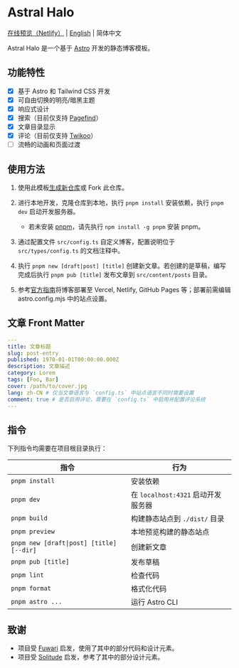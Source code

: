 # Astral Halo

[在线预览（Netlify）](https://astral-halo.netlify.app/) | [English](README.md) | 简体中文

Astral Halo 是一个基于 [Astro](https://astro.build) 开发的静态博客模板。

## 功能特性

- [x] 基于 Astro 和 Tailwind CSS 开发
- [x] 可自由切换的明亮/暗黑主题
- [x] 响应式设计
- [x] 搜索（目前仅支持 [Pagefind](https://pagefind.app/)）
- [x] 文章目录显示
- [x] 评论（目前仅支持 [Twikoo](https://twikoo.js.org/)）
- [ ] 流畅的动画和页面过渡

## 使用方法

1. 使用此模板[生成新仓库](https://github.com/HPCesia/astral-halo/generate)或 Fork 此仓库。
2. 进行本地开发，克隆仓库到本地，执行 `pnpm install` 安装依赖，执行 `pnpm dev` 启动开发服务器。

   - 若未安装 [pnpm](https://pnpm.io/)，请先执行 `npm install -g pnpm` 安装 pnpm。

3. 通过配置文件 `src/config.ts` 自定义博客，配置说明位于 `src/types/config.ts` 的文档注释中。
4. 执行 `pnpm new [draft|post] [title]` 创建新文章。若创建的是草稿，编写完成后执行 `pnpm pub [title]` 发布文章到 `src/content/posts` 目录。
5. 参考[官方指南](https://docs.astro.build/zh-cn/guides/deploy/)将博客部署至 Vercel, Netlify, GitHub Pages 等；部署前需编辑 astro.config.mjs 中的站点设置。

## 文章 Front Matter

```yaml
---
title: 文章标题
slug: post-entry
published: 1970-01-01T00:00:00.000Z
description: 文章描述
category: Lorem
tags: [Foo, Bar]
cover: /path/to/cover.jpg
lang: zh-CN # 仅当文章语言与 `config.ts` 中站点语言不同时需要设置
comment: true # 是否启用评论，需要在 `config.ts` 中启用并配置评论系统
---
```

## 指令

下列指令均需要在项目根目录执行：

| 指令                                     | 行为                               |
| ---------------------------------------- | ---------------------------------- |
| `pnpm install`                           | 安装依赖                           |
| `pnpm dev`                               | 在 `localhost:4321` 启动开发服务器 |
| `pnpm build`                             | 构建静态站点到 `./dist/` 目录      |
| `pnpm preview`                           | 本地预览构建的静态站点             |
| `pnpm new [draft\|post] [title] [--dir]` | 创建新文章                         |
| `pnpm pub [title]`                       | 发布草稿                           |
| `pnpm lint`                              | 检查代码                           |
| `pnpm format`                            | 格式化代码                         |
| `pnpm astro ...`                         | 运行 Astro CLI                     |

## 致谢

- 项目受 [Fuwari](https://github.com/saicaca/fuwari) 启发，使用了其中的部分代码和设计元素。
- 项目受 [Solitude](https://github.com/everfu/hexo-theme-solitude) 启发，参考了其中的部分设计元素。
